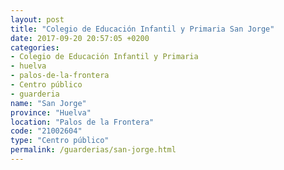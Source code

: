 ```yaml
---
layout: post
title: "Colegio de Educación Infantil y Primaria San Jorge"
date: 2017-09-20 20:57:05 +0200
categories:
- Colegio de Educación Infantil y Primaria
- huelva
- palos-de-la-frontera
- Centro público
- guarderia
name: "San Jorge"
province: "Huelva"
location: "Palos de la Frontera"
code: "21002604"
type: "Centro público"
permalink: /guarderias/san-jorge.html
---
```

